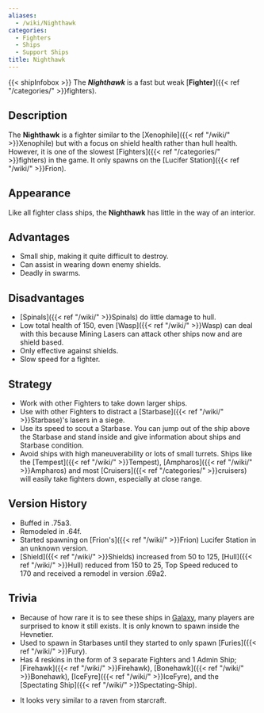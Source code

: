 ```yaml
---
aliases:
  - /wiki/Nighthawk
categories:
  - Fighters
  - Ships
  - Support Ships
title: Nighthawk
---
```


{{< shipInfobox >}} The **_Nighthawk_** is a fast but weak [**Fighter**]({{< ref "/categories/" >}}fighters).

## Description

The **Nighthawk** is a fighter similar to the [Xenophile]({{< ref "/wiki/" >}}Xenophile) but with a focus on shield health rather than hull health. However, it is one of the slowest [Fighters]({{< ref "/categories/" >}}fighters) in the game. It only spawns on the [Lucifer Station]({{< ref "/wiki/" >}}Frion).

## Appearance

Like all fighter class ships, the **Nighthawk** has little in the way of an interior.

## Advantages

- Small ship, making it quite difficult to destroy.
- Can assist in wearing down enemy shields.
- Deadly in swarms.

## Disadvantages

- [Spinals]({{< ref "/wiki/" >}}Spinals) do little damage to hull.
- Low total health of 150, even [Wasp]({{< ref "/wiki/" >}}Wasp) can deal with this because Mining Lasers can attack other ships now and are shield based.
- Only effective against shields.
- Slow speed for a fighter.

## Strategy

- Work with other Fighters to take down larger ships.
- Use with other Fighters to distract a [Starbase]({{< ref "/wiki/" >}}Starbase)'s lasers in a siege.
- Use its speed to scout a Starbase. You can jump out of the ship above the Starbase and stand inside and give information about ships and Starbase condition.
- Avoid ships with high maneuverability or lots of small turrets. Ships like the [Tempest]({{< ref "/wiki/" >}}Tempest), [Ampharos]({{< ref "/wiki/" >}}Ampharos) and most [Cruisers]({{< ref "/categories/" >}}cruisers) will easily take fighters down, especially at close range.

## Version History

- Buffed in .75a3.
- Remodeled in .64f.
- Started spawning on [Frion's]({{< ref "/wiki/" >}}Frion) Lucifer Station in an unknown version.
- [Shield]({{< ref "/wiki/" >}}Shields) increased from 50 to 125, [Hull]({{< ref "/wiki/" >}}Hull) reduced from 150 to 25, Top Speed reduced to 170 and received a remodel in version .69a2.

## Trivia

- Because of how rare it is to see these ships in [Galaxy](https://web.roblox.com/games/200330616/Galaxy#), many players are surprised to know it still exists. It is only known to spawn inside the Hevnetier.
- Used to spawn in Starbases until they started to only spawn [Furies]({{< ref "/wiki/" >}}Fury).
- Has 4 reskins in the form of 3 separate Fighters and 1 Admin Ship; [Firehawk]({{< ref "/wiki/" >}}Firehawk), [Bonehawk]({{< ref "/wiki/" >}}Bonehawk), [IceFyre]({{< ref "/wiki/" >}}IceFyre), and the [Spectating Ship]({{< ref "/wiki/" >}}Spectating-Ship).

<!-- -->

- It looks very similar to a raven from starcraft.
